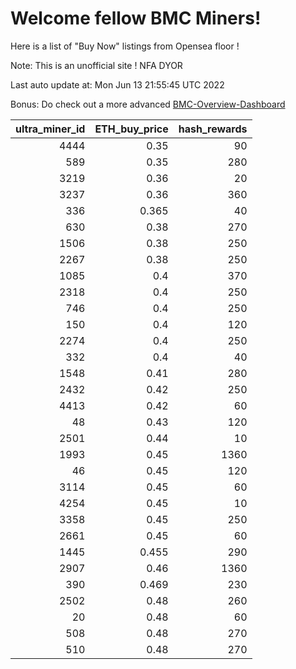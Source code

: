 # Welcome fellow BMC Miners!
Here is a list of "Buy Now" listings from Opensea floor !

Note: This is an unofficial site ! NFA DYOR

Last auto update at: Mon Jun 13 21:55:45 UTC 2022

Bonus: Do check out a more advanced [BMC-Overview-Dashboard](https://dune.com/defifunk/BMC-Overview-Dashboard)


|   ultra_miner_id |   ETH_buy_price |   hash_rewards |
|-----------------:|----------------:|---------------:|
|             4444 |           0.35  |             90 |
|              589 |           0.35  |            280 |
|             3219 |           0.36  |             20 |
|             3237 |           0.36  |            360 |
|              336 |           0.365 |             40 |
|              630 |           0.38  |            270 |
|             1506 |           0.38  |            250 |
|             2267 |           0.38  |            250 |
|             1085 |           0.4   |            370 |
|             2318 |           0.4   |            250 |
|              746 |           0.4   |            250 |
|              150 |           0.4   |            120 |
|             2274 |           0.4   |            250 |
|              332 |           0.4   |             40 |
|             1548 |           0.41  |            280 |
|             2432 |           0.42  |            250 |
|             4413 |           0.42  |             60 |
|               48 |           0.43  |            120 |
|             2501 |           0.44  |             10 |
|             1993 |           0.45  |           1360 |
|               46 |           0.45  |            120 |
|             3114 |           0.45  |             60 |
|             4254 |           0.45  |             10 |
|             3358 |           0.45  |            250 |
|             2661 |           0.45  |             60 |
|             1445 |           0.455 |            290 |
|             2907 |           0.46  |           1360 |
|              390 |           0.469 |            230 |
|             2502 |           0.48  |            260 |
|               20 |           0.48  |             60 |
|              508 |           0.48  |            270 |
|              510 |           0.48  |            270 |